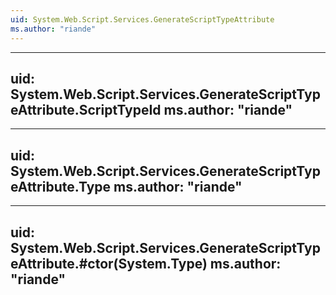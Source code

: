 ```yaml
---
uid: System.Web.Script.Services.GenerateScriptTypeAttribute
ms.author: "riande"
---
```


---
uid: System.Web.Script.Services.GenerateScriptTypeAttribute.ScriptTypeId
ms.author: "riande"
---

---
uid: System.Web.Script.Services.GenerateScriptTypeAttribute.Type
ms.author: "riande"
---

---
uid: System.Web.Script.Services.GenerateScriptTypeAttribute.#ctor(System.Type)
ms.author: "riande"
---
